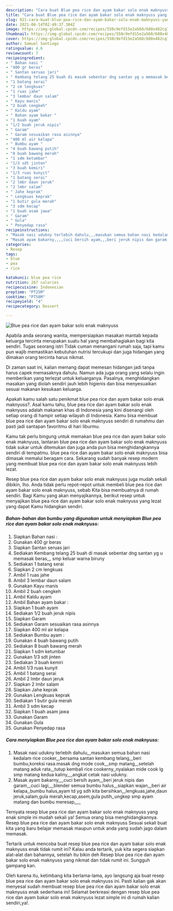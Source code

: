 ```yaml
---
description: "Cara buat Blue pea rice dan ayam bakar solo enak maknyuss yang enak Untuk Jualan"
title: "Cara buat Blue pea rice dan ayam bakar solo enak maknyuss yang enak Untuk Jualan"
slug: 921-cara-buat-blue-pea-rice-dan-ayam-bakar-solo-enak-maknyuss-yang-enak-untuk-jualan
date: 2021-06-14T02:49:37.304Z
image: https://img-global.cpcdn.com/recipes/550c9efd15e2a560/680x482cq70/blue-pea-rice-dan-ayam-bakar-solo-enak-maknyuss-foto-resep-utama.jpg
thumbnail: https://img-global.cpcdn.com/recipes/550c9efd15e2a560/680x482cq70/blue-pea-rice-dan-ayam-bakar-solo-enak-maknyuss-foto-resep-utama.jpg
cover: https://img-global.cpcdn.com/recipes/550c9efd15e2a560/680x482cq70/blue-pea-rice-dan-ayam-bakar-solo-enak-maknyuss-foto-resep-utama.jpg
author: Samuel Santiago
ratingvalue: 4.6
reviewcount: 7
recipeingredient:
- " Bahan nasi "
- "400 gr beras"
- " Santan seruas jari"
- " Kembang telang 25 buah di masak sebentar dng santan yg u memasak beras smp keluar warna biruny"
- "1 batang serai"
- "2 cm lengkuas"
- "1 ruas jahe"
- "3 lembar daun salam"
- " Kayu manis"
- "2 buah cengkeh"
- " Kaldu ayam"
- " Bahan ayam bakar "
- "1 buah ayam"
- "1/2 buah jeruk nipis"
- " Garam"
- " Garam sesuaikan rasa asinnya"
- "400 ml air kelapa"
- " Bumbu ayam "
- "4 buah bawang putih"
- "8 buah bawang merah"
- "1 sdm ketumbar"
- "1/3 sdt jinten"
- "3 buah kemiri"
- "1/3 ruas kunyit"
- "1 batang serai"
- "2 lmbr daun jeruk"
- "2 lmbr salam"
- " Jahe keprak"
- " Lengkuas keprak"
- "1 butir gula merah"
- "3 sdm kecap"
- "1 buah asam jawa"
- " Garam"
- " Gula"
- " Penyedap rasa"
recipeinstructions:
- "Masak nasi udukny terlebih dahulu,,,masukan semua bahan nasi kedalam rice cooker,,,bersama santan kembang telang,,,beri bumbu,koreksi rasa.masak dng mode cook,,,smp matang,,,setelah matang aduk rata,,,tutup kembali rice cookerny,,nyalakan mide cook lg smp matang kedua kaliny,,,,angkat cetak nasi udukny."
- "Masak ayam bakarny,,,,cuci bersih ayam,,,beri jeruk nipis dan garam,,,cuci lagi,,,,blender semua bumbu halus,,,siapkan wajan,,,beri air kelapa,,bumbu halus,ayam td yg sdh kita bersihkan,,,lengkuas,jahe,daun jeruk,salam,gula merah,kecap,asem,gula putih,,ungkep smp ayam matang dan bumbu meresap,,,,,"
categories:
- Resep
tags:
- blue
- pea
- rice

katakunci: blue pea rice 
nutrition: 267 calories
recipecuisine: Indonesian
preptime: "PT25M"
cooktime: "PT58M"
recipeyield: "4"
recipecategory: Dessert

---
```



![Blue pea rice dan ayam bakar solo enak maknyuss](https://img-global.cpcdn.com/recipes/550c9efd15e2a560/680x482cq70/blue-pea-rice-dan-ayam-bakar-solo-enak-maknyuss-foto-resep-utama.jpg)

Apabila anda seorang wanita, mempersiapkan masakan mantab kepada keluarga tercinta merupakan suatu hal yang membahagiakan bagi kita sendiri. Tugas seorang istri Tidak cuman menangani rumah saja, tapi kamu pun wajib memastikan kebutuhan nutrisi tercukupi dan juga hidangan yang dimakan orang tercinta harus nikmat.

Di zaman  saat ini, kalian memang dapat memesan hidangan jadi tanpa harus capek memasaknya dahulu. Namun ada juga orang yang selalu ingin memberikan yang terlezat untuk keluarganya. Pasalnya, menghidangkan masakan yang diolah sendiri jauh lebih higienis dan bisa menyesuaikan sesuai makanan kesukaan keluarga. 



Apakah kamu salah satu penikmat blue pea rice dan ayam bakar solo enak maknyuss?. Asal kamu tahu, blue pea rice dan ayam bakar solo enak maknyuss adalah makanan khas di Indonesia yang kini disenangi oleh setiap orang di hampir setiap wilayah di Indonesia. Kamu bisa membuat blue pea rice dan ayam bakar solo enak maknyuss sendiri di rumahmu dan pasti jadi santapan favoritmu di hari liburmu.

Kamu tak perlu bingung untuk memakan blue pea rice dan ayam bakar solo enak maknyuss, lantaran blue pea rice dan ayam bakar solo enak maknyuss tidak sukar untuk ditemukan dan juga anda pun bisa menghidangkannya sendiri di tempatmu. blue pea rice dan ayam bakar solo enak maknyuss bisa dimasak memalui beragam cara. Sekarang sudah banyak resep modern yang membuat blue pea rice dan ayam bakar solo enak maknyuss lebih lezat.

Resep blue pea rice dan ayam bakar solo enak maknyuss juga mudah sekali dibikin, lho. Anda tidak perlu repot-repot untuk membeli blue pea rice dan ayam bakar solo enak maknyuss, sebab Kita bisa membuatnya di rumah sendiri. Bagi Kamu yang akan menyajikannya, berikut resep untuk menyajikan blue pea rice dan ayam bakar solo enak maknyuss yang lezat yang dapat Kamu hidangkan sendiri.

<!--inarticleads1-->

##### Bahan-bahan dan bumbu yang digunakan untuk menyiapkan Blue pea rice dan ayam bakar solo enak maknyuss:

1. Siapkan  Bahan nasi :
1. Gunakan 400 gr beras
1. Siapkan  Santan seruas jari
1. Sediakan  Kembang telang 25 buah di masak sebentar dng santan yg u memasak beras,,, smp keluar warna biruny
1. Sediakan 1 batang serai
1. Siapkan 2 cm lengkuas
1. Ambil 1 ruas jahe
1. Ambil 3 lembar daun salam
1. Gunakan  Kayu manis
1. Ambil 2 buah cengkeh
1. Ambil  Kaldu ayam
1. Ambil  Bahan ayam bakar :
1. Siapkan 1 buah ayam
1. Sediakan 1/2 buah jeruk nipis
1. Siapkan  Garam
1. Sediakan  Garam sesuaikan rasa asinnya
1. Siapkan 400 ml air kelapa
1. Sediakan  Bumbu ayam :
1. Gunakan 4 buah bawang putih
1. Sediakan 8 buah bawang merah
1. Siapkan 1 sdm ketumbar
1. Gunakan 1/3 sdt jinten
1. Sediakan 3 buah kemiri
1. Ambil 1/3 ruas kunyit
1. Ambil 1 batang serai
1. Ambil 2 lmbr daun jeruk
1. Siapkan 2 lmbr salam
1. Siapkan  Jahe keprak
1. Gunakan  Lengkuas keprak
1. Sediakan 1 butir gula merah
1. Ambil 3 sdm kecap
1. Siapkan 1 buah asam jawa
1. Gunakan  Garam
1. Gunakan  Gula
1. Gunakan  Penyedap rasa




<!--inarticleads2-->

##### Cara menyiapkan Blue pea rice dan ayam bakar solo enak maknyuss:

1. Masak nasi udukny terlebih dahulu,,,masukan semua bahan nasi kedalam rice cooker,,,bersama santan kembang telang,,,beri bumbu,koreksi rasa.masak dng mode cook,,,smp matang,,,setelah matang aduk rata,,,tutup kembali rice cookerny,,nyalakan mide cook lg smp matang kedua kaliny,,,,angkat cetak nasi udukny.
1. Masak ayam bakarny,,,,cuci bersih ayam,,,beri jeruk nipis dan garam,,,cuci lagi,,,,blender semua bumbu halus,,,siapkan wajan,,,beri air kelapa,,bumbu halus,ayam td yg sdh kita bersihkan,,,lengkuas,jahe,daun jeruk,salam,gula merah,kecap,asem,gula putih,,ungkep smp ayam matang dan bumbu meresap,,,,,




Ternyata resep blue pea rice dan ayam bakar solo enak maknyuss yang enak simple ini mudah sekali ya! Semua orang bisa menghidangkannya. Resep blue pea rice dan ayam bakar solo enak maknyuss Sesuai sekali buat kita yang baru belajar memasak maupun untuk anda yang sudah jago dalam memasak.

Tertarik untuk mencoba buat resep blue pea rice dan ayam bakar solo enak maknyuss enak tidak rumit ini? Kalau anda tertarik, yuk kita segera siapkan alat-alat dan bahannya, setelah itu bikin deh Resep blue pea rice dan ayam bakar solo enak maknyuss yang nikmat dan tidak rumit ini. Sungguh gampang kan. 

Oleh karena itu, ketimbang kita berlama-lama, ayo langsung aja buat resep blue pea rice dan ayam bakar solo enak maknyuss ini. Pasti kalian gak akan menyesal sudah membuat resep blue pea rice dan ayam bakar solo enak maknyuss enak sederhana ini! Selamat berkreasi dengan resep blue pea rice dan ayam bakar solo enak maknyuss lezat simple ini di rumah kalian sendiri,ya!.

